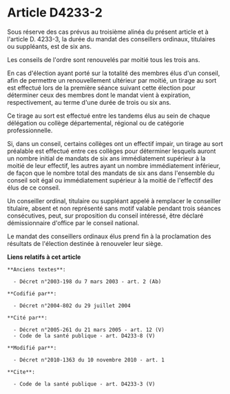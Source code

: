 # Article D4233-2

Sous réserve des cas prévus au troisième alinéa du présent article et à l'article D. 4233-3, la durée du mandat des
conseillers ordinaux, titulaires ou suppléants, est de six ans. 

Les conseils de l'ordre sont renouvelés par moitié tous les trois ans. 

En cas d'élection ayant porté sur la totalité des membres élus d'un conseil, afin de permettre un renouvellement ultérieur
par moitié, un tirage au sort est effectué lors de la première séance suivant cette élection pour déterminer ceux des membres
dont le mandat vient à expiration, respectivement, au terme d'une durée de trois ou six ans. 

Ce tirage au sort est effectué entre les tandems élus au sein de chaque délégation ou collège départemental, régional ou de
catégorie professionnelle. 

Si, dans un conseil, certains collèges ont un effectif impair, un tirage au sort préalable est effectué entre ces collèges
pour déterminer lesquels auront un nombre initial de mandats de six ans immédiatement supérieur à la moitié de leur effectif,
les autres ayant un nombre immédiatement inférieur, de façon que le nombre total des mandats de six ans dans l'ensemble du
conseil soit égal ou immédiatement supérieur à la moitié de l'effectif des élus de ce conseil. 

Un conseiller ordinal, titulaire ou suppléant appelé à remplacer le conseiller titulaire, absent et non représenté sans motif
valable pendant trois séances consécutives, peut, sur proposition du conseil intéressé, être déclaré démissionnaire d'office
par le conseil national. 

Le mandat des conseillers ordinaux élus prend fin à la proclamation des résultats de l'élection destinée à renouveler leur
siège.

**Liens relatifs à cet article**

	**Anciens textes**:

	  - Décret n°2003-198 du 7 mars 2003 - art. 2 (Ab)

	**Codifié par**:

	  - Décret n°2004-802 du 29 juillet 2004

	**Cité par**:

	  - Décret n°2005-261 du 21 mars 2005 - art. 12 (V)
	  - Code de la santé publique - art. D4233-8 (V)

	**Modifié par**:

	  - Décret n°2010-1363 du 10 novembre 2010 - art. 1

	**Cite**:

	  - Code de la santé publique - art. D4233-3 (V)
